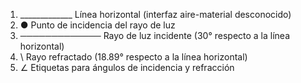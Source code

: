 1. _____________  Línea horizontal (interfaz aire-material desconocido)
2. ●             Punto de incidencia del rayo de luz
3. ───────────── Rayo de luz incidente (30° respecto a la línea horizontal)
4. \             Rayo refractado (18.89° respecto a la línea horizontal)
5. ∠             Etiquetas para ángulos de incidencia y refracción
